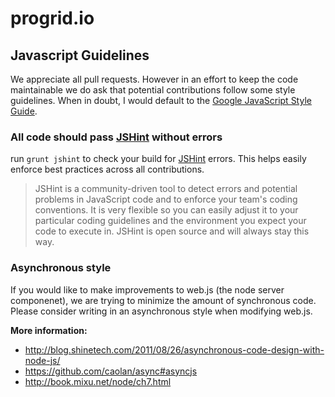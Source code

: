 progrid.io
===
## Javascript Guidelines
We appreciate all pull requests. However in an effort to keep the code maintainable we do ask that potential contributions follow some style guidelines. When in doubt, I would default to the [Google JavaScript Style Guide](https://google-styleguide.googlecode.com/svn/trunk/javascriptguide.xml).

### All code should pass [JSHint](http://www.jshint.com/) without errors
run `grunt jshint` to check your build for [JSHint](http://www.jshint.com/) errors. This helps easily enforce best practices across all contributions.
>JSHint is a community-driven tool to detect errors and potential problems in JavaScript code and to enforce your team's coding conventions. It is very flexible so you can easily adjust it to your particular coding guidelines and the environment you expect your code to execute in. JSHint is open source and will always stay this way.

### Asynchronous style
If you would like to make improvements to web.js (the node server componenet), we are trying to minimize the amount of synchronous code. Please consider writing in an asynchronous style when modifying web.js. 

**More information:**
 - http://blog.shinetech.com/2011/08/26/asynchronous-code-design-with-node-js/
 - https://github.com/caolan/async#asyncjs
 - http://book.mixu.net/node/ch7.html
